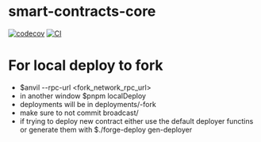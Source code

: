 # smart-contracts-core

[![codecov](https://codecov.io/gh/Storm-Labs-Inc/smart-contracts-core/branch/master/graph/badge.svg?token=TT68C116IT)](https://codecov.io/gh/Storm-Labs-Inc/smart-contracts-core)
[![CI](https://github.com/Storm-Labs-Inc/smart-contracts-core/actions/workflows/ci.yml/badge.svg)](https://github.com/Storm-Labs-Inc/smart-contracts-core/actions/workflows/ci.yml)

# For local deploy to fork

- $anvil --rpc-url <fork_network_rpc_url>
- in another window $pnpm localDeploy
- deployments will be in deployments/<chainId>-fork
- make sure to not commit broadcast/
- if trying to deploy new contract either use the default deployer functins or generate them with $./forge-deploy
  gen-deployer
